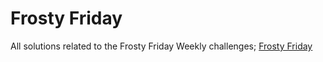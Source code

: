 # Frosty Friday

All solutions related to the Frosty Friday Weekly challenges; [Frosty Friday](https://frostyfriday.org)
